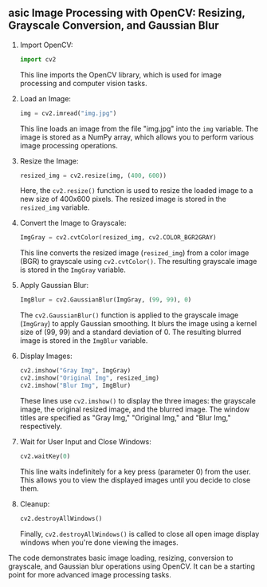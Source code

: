 ## asic Image Processing with OpenCV: Resizing, Grayscale Conversion, and Gaussian Blur

1. Import OpenCV:

   ```python
   import cv2
   ```

   This line imports the OpenCV library, which is used for image processing and computer vision tasks.

2. Load an Image:

   ```python
   img = cv2.imread("img.jpg")
   ```

   This line loads an image from the file "img.jpg" into the `img` variable. The image is stored as a NumPy array, which allows you to perform various image processing operations.

3. Resize the Image:

   ```python
   resized_img = cv2.resize(img, (400, 600))
   ```

   Here, the `cv2.resize()` function is used to resize the loaded image to a new size of 400x600 pixels. The resized image is stored in the `resized_img` variable.

4. Convert the Image to Grayscale:

   ```python
   ImgGray = cv2.cvtColor(resized_img, cv2.COLOR_BGR2GRAY)
   ```

   This line converts the resized image (`resized_img`) from a color image (BGR) to grayscale using `cv2.cvtColor()`. The resulting grayscale image is stored in the `ImgGray` variable.

5. Apply Gaussian Blur:

   ```python
   ImgBlur = cv2.GaussianBlur(ImgGray, (99, 99), 0)
   ```

   The `cv2.GaussianBlur()` function is applied to the grayscale image (`ImgGray`) to apply Gaussian smoothing. It blurs the image using a kernel size of (99, 99) and a standard deviation of 0. The resulting blurred image is stored in the `ImgBlur` variable.

6. Display Images:

   ```python
   cv2.imshow("Gray Img", ImgGray)
   cv2.imshow("Original Img", resized_img)
   cv2.imshow("Blur Img", ImgBlur)
   ```

   These lines use `cv2.imshow()` to display the three images: the grayscale image, the original resized image, and the blurred image. The window titles are specified as "Gray Img," "Original Img," and "Blur Img," respectively.

7. Wait for User Input and Close Windows:

   ```python
   cv2.waitKey(0)
   ```

   This line waits indefinitely for a key press (parameter 0) from the user. This allows you to view the displayed images until you decide to close them.

8. Cleanup:

   ```python
   cv2.destroyAllWindows()
   ```

   Finally, `cv2.destroyAllWindows()` is called to close all open image display windows when you're done viewing the images.

The code demonstrates basic image loading, resizing, conversion to grayscale, and Gaussian blur operations using OpenCV. It can be a starting point for more advanced image processing tasks.
